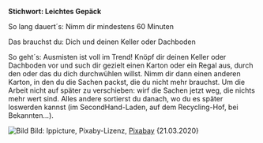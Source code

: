 **Stichwort: Leichtes Gepäck**

So lang dauert´s: Nimm dir mindestens 60 Minuten

Das brauchst du: Dich und deinen Keller oder Dachboden

So geht´s: Ausmisten ist voll im Trend! Knöpf dir deinen Keller oder Dachboden vor und such dir gezielt einen Karton oder ein Regal aus, durch den oder das du dich durchwühlen willst. Nimm dir dann einen anderen Karton, in den du die Sachen packst, die du nicht mehr brauchst. Um die Arbeit nicht auf später zu verschieben: wirf die Sachen jetzt weg, die nichts mehr wert sind. Alles andere sortierst du danach, wo du es später loswerden kannst (im SecondHand-Laden, auf dem Recycling-Hof, bei Bekannten...).

![Bild](https://cdn.pixabay.com/photo/2019/11/18/16/44/attic-4635222_1280.jpg)
Bild: Ippicture, Pixaby-Lizenz, [Pixabay](https://pixabay.com/de/photos/dachboden-alt-vergangenheit-4635222/) {21.03.2020}
